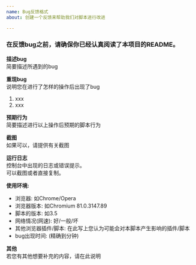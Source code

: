 ```yaml
---
name: Bug反馈格式
about: 创建一个反馈来帮助我们对脚本进行改进

---
```


### 在反馈bug之前，请确保你已经认真阅读了本项目的README。  
**描述bug**  
简要描述所遇到的bug

**重现bug**  
说明您在进行了怎样的操作后出现了bug
1. xxx
2. xxx

**预期行为**  
简要描述进行以上操作后预期的脚本行为

**截图**  
如果可以，请提供有关截图  

**运行日志**  
控制台中出现的日志或错误提示。  
可以截图或者直接复制。  

**使用环境:**
 - 浏览器: 如Chrome/Opera
 - 浏览器版本: 如Chromium 81.0.3147.89
 - 脚本的版本: 如3.5
 - 网络情况(网速): 好/一般/坏
 - 其他浏览器插件/脚本: 在此写上您认为可能会对本脚本产生影响的插件/脚本
 - bug出现时间: (精确到分钟)

**其他**  
若您有其他想要补充的内容，请在此说明